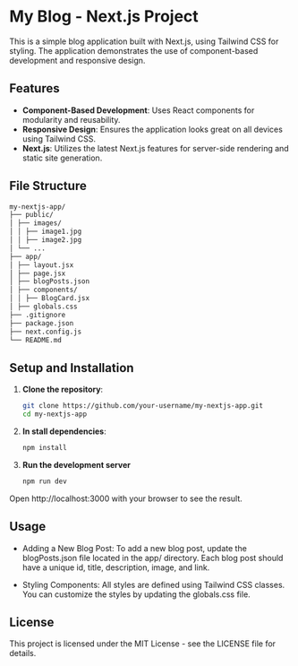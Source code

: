 # My Blog - Next.js Project

This is a simple blog application built with Next.js, using Tailwind CSS for styling. The application demonstrates the use of component-based development and responsive design.

## Features

- **Component-Based Development**: Uses React components for modularity and reusability.
- **Responsive Design**: Ensures the application looks great on all devices using Tailwind CSS.
- **Next.js**: Utilizes the latest Next.js features for server-side rendering and static site generation.

## File Structure

```bash
my-nextjs-app/
├── public/
│ ├── images/
│ │ ├── image1.jpg
│ │ ├── image2.jpg
│ └── ...
├── app/
│ ├── layout.jsx
│ ├── page.jsx
│ ├── blogPosts.json
│ ├── components/
│ │ ├── BlogCard.jsx
│ ├── globals.css
├── .gitignore
├── package.json
├── next.config.js
└── README.md
```

## Setup and Installation

1. **Clone the repository**:
   ```bash
   git clone https://github.com/your-username/my-nextjs-app.git
   cd my-nextjs-app
   ```
2. **In stall dependencies**:
   ```bash
   npm install
   ```
3. **Run the development server**

   ```bash
   npm run dev
   ```

Open http://localhost:3000 with your browser to see the result.

## Usage

- Adding a New Blog Post: To add a new blog post, update the blogPosts.json file located in the app/ directory. Each blog post should have a unique id, title, description, image, and link.

- Styling Components: All styles are defined using Tailwind CSS classes. You can customize the styles by updating the globals.css file.

## License

This project is licensed under the MIT License - see the LICENSE file for details.

